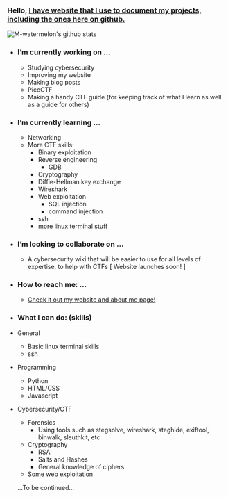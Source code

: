 ### Hello, [I have website that I use to document my projects, including the ones here on github.](https://m-watermelon.github.io/WatermelonBlog/)

![M-watermelon's github stats](https://github-readme-stats.vercel.app/api?username=M-watermelon&show_icons=true&theme=radical)
- ### I’m currently working on ...
    - Studying cybersecurity
    - Improving my website
    - Making blog posts
    - PicoCTF
    - Making a handy CTF guide (for keeping track of what I learn as well as a guide for others)

- ### I’m currently learning ...
    - Networking
    - More CTF skills:
        - Binary exploitation
        - Reverse engineering
            - GDB   
        - Cryptography
        - Diffie-Hellman key exchange
        - Wireshark
        - Web exploitation 
            - SQL injection
            - command injection
        - ssh
        - more linux terminal stuff

- ### I’m looking to collaborate on ...
    - A cybersecurity wiki that will be easier to use for all levels of expertise, to help with CTFs \[ Website launches soon! \]

- ### How to reach me: ...
    - [Check it out my website and about me page! ](https://m-watermelon.github.io/WatermelonBlog/)
- ### What I can do: (skills)
- General
    - Basic linux terminal skills
    - ssh
- Programming
    - Python
    - HTML/CSS
    - Javascript
 - Cybersecurity/CTF
    - Forensics
        - Using tools such as stegsolve, wireshark, steghide, exiftool, binwalk, sleuthkit, etc
    - Cryptography
        - RSA
        - Salts and Hashes
        - General knowledge of ciphers
    - Some web exploitation
 
    
   ...To be continued...
